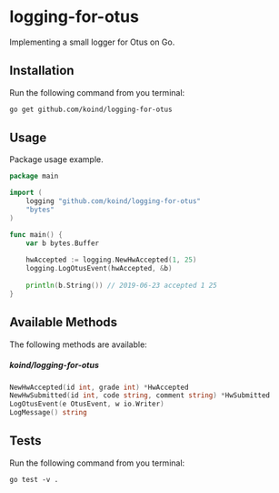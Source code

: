 # logging-for-otus

Implementing a small logger for Otus on Go.

## Installation

Run the following command from you terminal:


 ```bash
 go get github.com/koind/logging-for-otus
 ```

## Usage

Package usage example.

```go
package main

import (
	logging "github.com/koind/logging-for-otus"
	"bytes"
)

func main() {
	var b bytes.Buffer
    
	hwAccepted := logging.NewHwAccepted(1, 25)
	logging.LogOtusEvent(hwAccepted, &b)
	
	println(b.String()) // 2019-06-23 accepted 1 25 
}
```

## Available Methods

The following methods are available:

##### koind/logging-for-otus

```go
NewHwAccepted(id int, grade int) *HwAccepted
NewHwSubmitted(id int, code string, comment string) *HwSubmitted
LogOtusEvent(e OtusEvent, w io.Writer)
LogMessage() string
```

## Tests

Run the following command from you terminal:

```
go test -v .
```